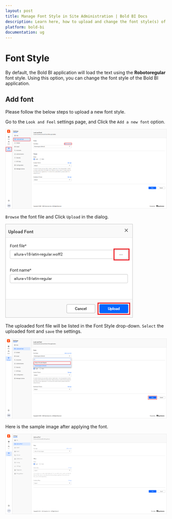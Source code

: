 ```yaml
---
layout: post
title: Manage Font Style in Site Administration | Bold BI Docs
description: Learn here, how to upload and change the font style(s) of the Bold BI application in site administration settings.
platform: bold-bi
documentation: ug
---
```


# Font Style

By default, the Bold BI application will load the text using the **Robotoregular** font style. Using this option, you can change the font style of the Bold BI application.

## Add font

Please follow the below steps to upload a new font style.

Go to the `Look and Feel` settings page, and Click the `Add a new font` option.

   ![Add-font-option](/static/assets/embedded/multi-tenancy/images/look-and-feel/add-font-option.png)

`Browse` the font file and Click `Upload` in the dialog.

   ![Upload-font-dialog](/static/assets/embedded/multi-tenancy/images/look-and-feel/upload-font-dialog.png)

The uploaded font file will be listed in the Font Style drop-down. `Select` the uploaded font and `save` the settings. 

   ![Font-style-dropdown](/static/assets/embedded/multi-tenancy/images/look-and-feel/font-style-dropdown.png)

Here is the sample image after applying the font.

   ![Font-applied](/static/assets/embedded/multi-tenancy/images/look-and-feel/font-applied.png)